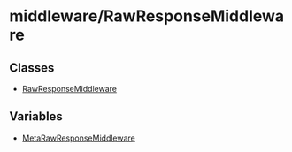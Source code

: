 # middleware/RawResponseMiddleware

## Classes

- [RawResponseMiddleware](classes/RawResponseMiddleware.md)

## Variables

- [MetaRawResponseMiddleware](variables/MetaRawResponseMiddleware.md)
